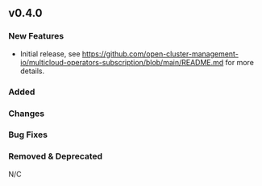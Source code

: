## v0.4.0

### New Features 
* Initial release, see https://github.com/open-cluster-management-io/multicloud-operators-subscription/blob/main/README.md for more details.

### Added

### Changes

### Bug Fixes

### Removed & Deprecated
N/C
